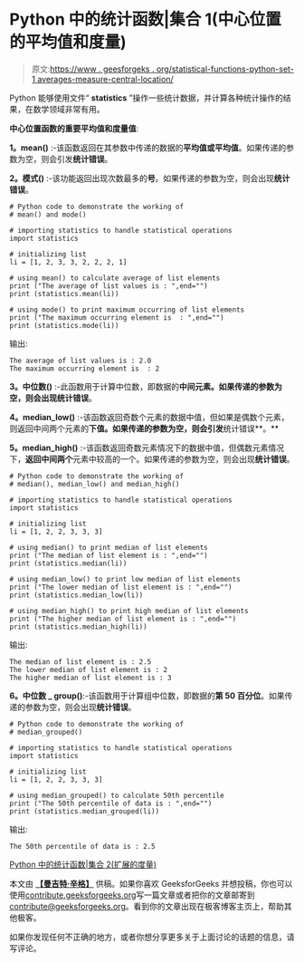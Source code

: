 # Python 中的统计函数|集合 1(中心位置的平均值和度量)

> 原文:[https://www . geesforgeks . org/statistical-functions-python-set-1 averages-measure-central-location/](https://www.geeksforgeeks.org/statistical-functions-python-set-1averages-measure-central-location/)

Python 能够使用文件“ **statistics** ”操作一些统计数据，并计算各种统计操作的结果，在数学领域非常有用。

**中心位置函数的重要平均值和度量值**:

**1。mean()** :-该函数返回在其参数中传递的数据的**平均值或平均值**。如果传递的参数为空，则会引发**统计错误**。

**2。模式()** :-该功能返回出现次数最多的**号**。如果传递的参数为空，则会出现**统计错误**。

```
# Python code to demonstrate the working of
# mean() and mode()

# importing statistics to handle statistical operations
import statistics

# initializing list
li = [1, 2, 3, 3, 2, 2, 2, 1]

# using mean() to calculate average of list elements
print ("The average of list values is : ",end="")
print (statistics.mean(li))

# using mode() to print maximum occurring of list elements
print ("The maximum occurring element is  : ",end="")
print (statistics.mode(li))
```

输出:

```
The average of list values is : 2.0
The maximum occurring element is  : 2

```

**3。中位数()** :-此函数用于计算中位数，即数据的**中间元素。**如果传递的参数为空，则会出现**统计错误**。

**4。median_low()** :-该函数返回奇数个元素的数据中值，但如果是偶数个元素，则返回中间两个元素的**下值。如果传递的参数为空，则会引发**统计错误**。**

**5。median_high()** :-该函数返回奇数元素情况下的数据中值，但偶数元素情况下，**返回中间两个**元素中较高的一个。如果传递的参数为空，则会出现**统计错误**。

```
# Python code to demonstrate the working of
# median(), median_low() and median_high()

# importing statistics to handle statistical operations
import statistics

# initializing list
li = [1, 2, 2, 3, 3, 3]

# using median() to print median of list elements
print ("The median of list element is : ",end="")
print (statistics.median(li))

# using median_low() to print low median of list elements
print ("The lower median of list element is : ",end="")
print (statistics.median_low(li))

# using median_high() to print high median of list elements
print ("The higher median of list element is : ",end="")
print (statistics.median_high(li))
```

输出:

```
The median of list element is : 2.5
The lower median of list element is : 2
The higher median of list element is : 3

```

**6。中位数 _ group()**:-该函数用于计算组中位数，即数据的**第 50 百分位**。如果传递的参数为空，则会出现**统计错误**。

```
# Python code to demonstrate the working of
# median_grouped()

# importing statistics to handle statistical operations
import statistics

# initializing list
li = [1, 2, 2, 3, 3, 3]

# using median_grouped() to calculate 50th percentile
print ("The 50th percentile of data is : ",end="")
print (statistics.median_grouped(li))
```

输出:

```
The 50th percentile of data is : 2.5

```

[Python 中的统计函数|集合 2(扩展的度量)](https://www.geeksforgeeks.org/statistical-functions-in-python-set-2-measure-of-spread/)

本文由 **[【曼吉特·辛格】](https://auth.geeksforgeeks.org/profile.php?user=manjeet_04&list=practice)** 供稿。如果你喜欢 GeeksforGeeks 并想投稿，你也可以使用[contribute.geeksforgeeks.org](http://www.contribute.geeksforgeeks.org)写一篇文章或者把你的文章邮寄到 contribute@geeksforgeeks.org。看到你的文章出现在极客博客主页上，帮助其他极客。

如果你发现任何不正确的地方，或者你想分享更多关于上面讨论的话题的信息，请写评论。